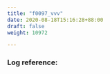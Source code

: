 ```yaml
---
title: "f0097_vvv"
date: 2020-08-18T15:16:28+88:00
draft: false
weight: 10972

---
```


### Log reference: <no value>

```
